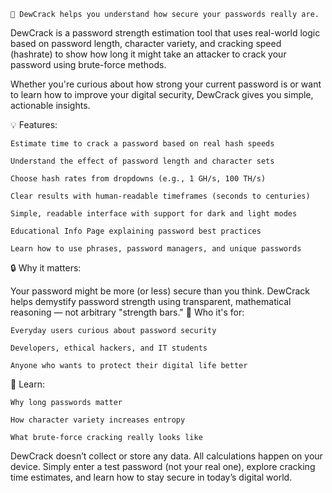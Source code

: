     🔐 DewCrack helps you understand how secure your passwords really are.

DewCrack is a password strength estimation tool that uses real-world logic based on password length, character variety, and cracking speed (hashrate) to show how long it might take an attacker to crack your password using brute-force methods.

Whether you're curious about how strong your current password is or want to learn how to improve your digital security, DewCrack gives you simple, actionable insights.

💡 Features:

    Estimate time to crack a password based on real hash speeds

    Understand the effect of password length and character sets

    Choose hash rates from dropdowns (e.g., 1 GH/s, 100 TH/s)

    Clear results with human-readable timeframes (seconds to centuries)

    Simple, readable interface with support for dark and light modes

    Educational Info Page explaining password best practices

    Learn how to use phrases, password managers, and unique passwords

🔒 Why it matters:

Your password might be more (or less) secure than you think. DewCrack helps demystify password strength using transparent, mathematical reasoning — not arbitrary "strength bars."
👥 Who it's for:

    Everyday users curious about password security

    Developers, ethical hackers, and IT students

    Anyone who wants to protect their digital life better

🧠 Learn:

    Why long passwords matter

    How character variety increases entropy

    What brute-force cracking really looks like

DewCrack doesn’t collect or store any data. All calculations happen on your device. Simply enter a test password (not your real one), explore cracking time estimates, and learn how to stay secure in today’s digital world.
